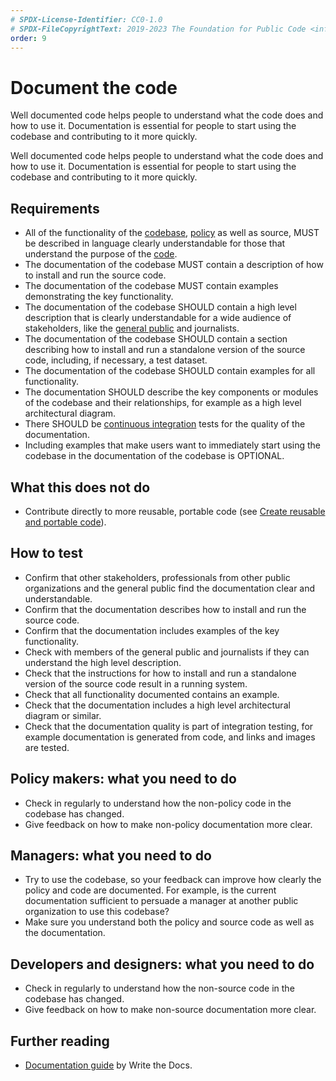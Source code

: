 ```yaml
---
# SPDX-License-Identifier: CC0-1.0
# SPDX-FileCopyrightText: 2019-2023 The Foundation for Public Code <info@publiccode.net>, https://standard.publiccode.net/AUTHORS
order: 9
---
```

# Document the code

Well documented code helps people to understand what the code does and how to use it.
Documentation is essential for people to start using the codebase and contributing to it more quickly.

Well documented code helps people to understand what the code does and how to use it.
Documentation is essential for people to start using the codebase and contributing to it more quickly.

## Requirements

* All of the functionality of the [codebase](../glossary.md#codebase), [policy](../glossary.md#policy) as well as source, MUST be described in language clearly understandable for those that understand the purpose of the [code](../glossary.md#code).
* The documentation of the codebase MUST contain a description of how to install and run the source code.
* The documentation of the codebase MUST contain examples demonstrating the key functionality.
* The documentation of the codebase SHOULD contain a high level description that is clearly understandable for a wide audience of stakeholders, like the [general public](../glossary.md#general-public) and journalists.
* The documentation of the codebase SHOULD contain a section describing how to install and run a standalone version of the source code, including, if necessary, a test dataset.
* The documentation of the codebase SHOULD contain examples for all functionality.
* The documentation SHOULD describe the key components or modules of the codebase and their relationships, for example as a high level architectural diagram.
* There SHOULD be [continuous integration](../glossary.md#continuous-integration) tests for the quality of the documentation.
* Including examples that make users want to immediately start using the codebase in the documentation of the codebase is OPTIONAL.

## What this does not do

* Contribute directly to more reusable, portable code (see [Create reusable and portable code](./reusable-and-portable-codebases.md)).

## How to test

* Confirm that other stakeholders, professionals from other public organizations and the general public find the documentation clear and understandable.
* Confirm that the documentation describes how to install and run the source code.
* Confirm that the documentation includes examples of the key functionality.
* Check with members of the general public and journalists if they can understand the high level description.
* Check that the instructions for how to install and run a standalone version of the source code result in a running system.
* Check that all functionality documented contains an example.
* Check that the documentation includes a high level architectural diagram or similar.
* Check that the documentation quality is part of integration testing, for example documentation is generated from code, and links and images are tested.

## Policy makers: what you need to do

* Check in regularly to understand how the non-policy code in the codebase has changed.
* Give feedback on how to make non-policy documentation more clear.

## Managers: what you need to do

* Try to use the codebase, so your feedback can improve how clearly the policy and code are documented. For example, is the current documentation sufficient to persuade a manager at another public organization to use this codebase?
* Make sure you understand both the policy and source code as well as the documentation.

## Developers and designers: what you need to do

* Check in regularly to understand how the non-source code in the codebase has changed.
* Give feedback on how to make non-source documentation more clear.

## Further reading

* [Documentation guide](https://www.writethedocs.org/guide/) by Write the Docs.
